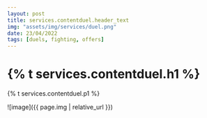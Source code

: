 ```yaml
---
layout: post
title: services.contentduel.header_text
img: "assets/img/services/duel.png"
date: 23/04/2022
tags: [duels, fighting, offers]
---
```


<h1>{% t services.contentduel.h1 %}</h1>
<p>{% t services.contentduel.p1 %}</p>

![image]({{ page.img | relative_url }})